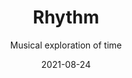 ---
title: Rhythm
subtitle: Musical exploration of time
date: 2021-08-24
tags: theory
list: rhythm
links:
 - https://en.wikipedia.org/wiki/Rhythm
 - https://en.wikipedia.org/wiki/Beat_(music)
---